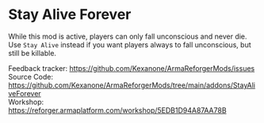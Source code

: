 # Stay Alive Forever

While this mod is active, players can only fall unconscious and never die.
Use `Stay Alive` instead if you want players always to fall unconscious, but still be killable.

Feedback tracker: https://github.com/Kexanone/ArmaReforgerMods/issues<br>
Source Code: https://github.com/Kexanone/ArmaReforgerMods/tree/main/addons/StayAliveForever<br>
Workshop: https://reforger.armaplatform.com/workshop/5EDB1D94A87AA78B

